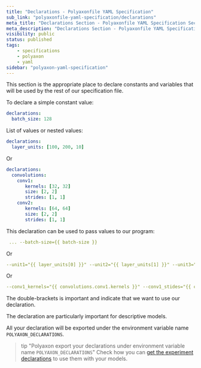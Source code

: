 ```yaml
---
title: "Declarations - Polyaxonfile YAML Specification"
sub_link: "polyaxonfile-yaml-specification/declarations"
meta_title: "Declarations Section - Polyaxonfile YAML Specification Sections - Polyaxon References"
meta_description: "Declarations Section - Polyaxonfile YAML Specification Sections."
visibility: public
status: published
tags:
    - specifications
    - polyaxon
    - yaml
sidebar: "polyaxon-yaml-specification"
---
```


This section is the appropriate place to declare constants and variables
that will be used by the rest of our specification file.

To declare a simple constant value:

```yaml
declarations:
  batch_size: 128
```

List of values or nested values:

```yaml
declarations:
  layer_units: [100, 200, 10]
```
Or
```yaml
declarations:
  convolutions:
    conv1:
       kernels: [32, 32]
       size: [2, 2]
       strides: [1, 1]
    conv2:
       kernels: [64, 64]
       size: [2, 2]
       strides: [1, 1]
```

This declaration can be used to pass values to our program:

```yaml
 ... --batch-size={{ batch-size }}
```
Or
```yaml
--unit1="{{ layer_units[0] }}" --unit2="{{ layer_units[1] }}" --unit3="{{ layer_units[2] }}"
```
Or
```yaml
--conv1_kernels="{{ convolutions.conv1.kernels }}" --conv1_stides="{{ convolutions.conv1.strides }}" ...
```

The double-brackets is important and indicate that we want to use our declaration.

The declaration are particularly important for descriptive models.

All your declaration will be exported under the environment variable name `POLYAXON_DECLARATIONS`.

> tip "Polyaxon export your declarations under environment variable name `POLYAXON_DECLARATIONS`"
> Check how you can [get the experiment declarations](/references/polyaxon-tracking-api/experiments/#tracking-experiments-running-inside-polyaxon) to use them with your models.
